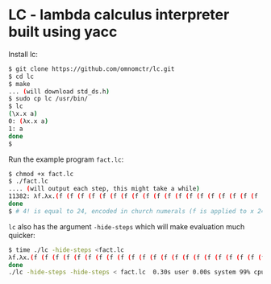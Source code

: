 # LC - lambda calculus interpreter built using yacc

Install lc:
```sh
$ git clone https://github.com/omnomctr/lc.git
$ cd lc
$ make
... (will download std_ds.h)
$ sudo cp lc /usr/bin/
$ lc
(\x.x a)
0: (λx.x a)
1: a
done
$
```

Run the example program `fact.lc`:
```sh
$ chmod +x fact.lc
$ ./fact.lc
.... (will output each step, this might take a while)
11382: λf.λx.(f (f (f (f (f (f (f (f (f (f (f (f (f (f (f (f (f (f (f (f (f (f (f (f x))))))))))))))))))))))))
done
$ # 4! is equal to 24, encoded in church numerals (f is applied to x 24 times)
```

`lc` also has the argument `-hide-steps` which will make evaluation much quicker:
```sh
$ time ./lc -hide-steps <fact.lc
λf.λx.(f (f (f (f (f (f (f (f (f (f (f (f (f (f (f (f (f (f (f (f (f (f (f (f x))))))))))))))))))))))))
done
./lc -hide-steps -hide-steps < fact.lc  0.30s user 0.00s system 99% cpu 0.305 total
```
